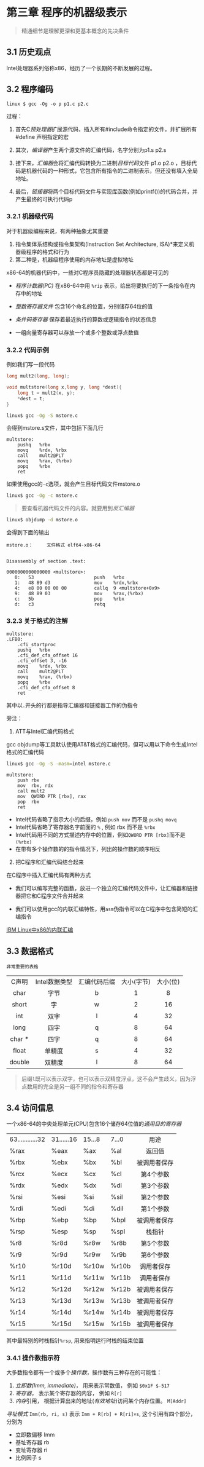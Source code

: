 # 第三章 程序的机器级表示

> 精通细节是理解更深和更基本概念的先决条件

## 3.1 历史观点

Intel处理器系列俗称x86，经历了一个长期的不断发展的过程。


## 3.2 程序编码


`linux $ gcc -Og -o p p1.c p2.c `


过程： 

1. 首先C*预处理器*扩展源代码，插入所有#include命令指定的文件，并扩展所有 #define 声明指定的宏

2. 其次，*编译器*产生两个源文件的汇编代码，名字分别为p1.s p2.s

3. 接下来，*汇编器*会将汇编代码转换为二进制*目标代码*文件 p1.o p2.o ，目标代码是机器代码的一种形式，它包含所有指令的二进制表示，但还没有填入全局地址。

4. 最后，*链接器*将两个目标代码文件与实现库函数(例如printf())的代码合并，并产生最终的可执行代码p


### 3.2.1 机器级代码

对于机器级编程来说，有两种抽象尤其重要


1. 指令集体系结构或指令集架构(Instruction Set Architecture, ISA)*来定义机器级程序的格式和行为
2. 第二种是，机器级程序使用的内存地址是虚拟地址



x86-64的机器代码中，一些对C程序员隐藏的处理器状态都是可见的

+ *程序计数器(PC)* 在x86-64中用 `%rip` 表示，给出将要执行的下一条指令在内存中的地址

+ *整数寄存器文件* 包含16个命名的位置，分别储存64位的值

+ *条件码寄存器* 保存着最近执行的算数或逻辑指令的状态信息

+ 一组向量寄存器可以存放一个或多个整数或浮点数值


### 3.2.2 代码示例

例如我们写一段代码

```c
long mult2(long, long);

void multstore(long x,long y, long *dest){
    long t = mult2(x, y);
    *dest = t;
}
```

```sh
linux$ gcc -Og -S mstore.c 
```

会得到mstore.s文件，其中包括下面几行

```assembly
multstore:
	pushq	%rbx
	movq	%rdx, %rbx
	call	mult2@PLT
	movq	%rax, (%rbx)
	popq	%rbx
	ret
```

如果使用gcc的`-c`选项，就会产生目标代码文件mstore.o

```sh
linux$ gcc -Og -c mstore.c 
```

> 要查看机器代码文件的内容。就要用到*反汇编器*

```sh
linux$ objdump -d mstore.o 
```

会得到下面的输出
```assembly
mstore.o：     文件格式 elf64-x86-64


Disassembly of section .text:

0000000000000000 <multstore>:
   0:	53                   	push   %rbx
   1:	48 89 d3             	mov    %rdx,%rbx
   4:	e8 00 00 00 00       	callq  9 <multstore+0x9>
   9:	48 89 03             	mov    %rax,(%rbx)
   c:	5b                   	pop    %rbx
   d:	c3                   	retq   
```

### 3.2.3 关于格式的注解

```assemble
multstore:
.LFB0:
	.cfi_startproc
	pushq	%rbx
	.cfi_def_cfa_offset 16
	.cfi_offset 3, -16
	movq	%rdx, %rbx
	call	mult2@PLT
	movq	%rax, (%rbx)
	popq	%rbx
	.cfi_def_cfa_offset 8
	ret
```

其中以`.`开头的行都是指导汇编器和链接器工作的伪指令


旁注：
1. ATT与Intel汇编代码格式

gcc objdump等工具默认使用AT&T格式的汇编代码，但可以用以下命令生成Intel格式的汇编代码

```sh
linux$ gcc -Og -S -masm=intel mstore.c
```

```intel 
multstore:
	push rbx
	mov  rbx, rdx
	call mult2 
	mov  QWORD PTR [rbx], rax
	pop  rbx
	ret 
```

+ Intel代码省略了指示大小的后缀，例如 `push mov` 而不是 `pushq movq` 
+ Intel代码省略了寄存器名字前面的 `%` , 例如 rbx 而不是 `%rbx` 
+ Intel代码用不同的方式描述内存中的位置，例如`QWORD PTR [rbx]`而不是`(%rbx)`
+ 在带有多个操作数的的指令情况下，列出的操作数的顺序相反

2. 把C程序和汇编代码结合起来

在C程序中插入汇编代码有两种方式

 + 我们可以编写完整的函数，放进一个独立的汇编代码文件中，让汇编器和链接器把它和C程序文件合并起来

 + 我们可以使用gcc的内联汇编特性，用`asm`伪指令可以在C程序中包含简短的汇编指令

[IBM Linux中x86的内联汇编](https://www.ibm.com/developerworks/cn/linux/sdk/assemble/inline/index.html)



## 3.3 数据格式



	非常重要的表格


||||||
|:-:|:-:|:-:|:-:|:-:|
|C声明|Intel数据类型|汇编代码后缀|大小(字节)|大小(位)|
|char|字节|b|1|8|
|short|字|w|2|16|
|int|双字|l|4|32|
|long|四字|q|8|64|
|char *|四字|q|8|64|
|float|单精度|s|4|32|
|double|双精度|l|8|64|


> 后缀`l`既可以表示双字，也可以表示双精度浮点，这不会产生歧义，因为浮点数用的完全是另一组不同的指令和寄存器


## 3.4 访问信息

一个x86-64的中央处理单元(CPU)包含16个储存64位值的*通用目的寄存器*



||||||
|:-|:-|:-|:-|:--:|
|63............32|31......16|15...8|7...0|用途|
|%rax|%eax|%ax|%al|返回值|
|%rbx|%ebx|%bx|%bl|被调用者保存|
|%rcx|%ecx|%cx|%cl|第4个参数|
|%rdx|%edx|%dx|%dl|第3个参数|
|%rsi|%esi|%si|%sil|第2个参数|
|%rdi|%edi|%di|%dil|第1个参数|
|%rbp|%ebp|%bp|%bpl|被调用者保存|
|%rsp|%esp|%sp|%spl|栈指针|
|%r8|%r8d|%r8w|%r8b|第5个参数|
|%r9|%r9d|%r9w|%r9b|第6个参数|
|%r10|%r10d|%r10w|%r10b|调用者保存|
|%r11|%r11d|%r11w|%r11b|调用者保存|
|%r12|%r12d|%r12w|%r12b|被调用者保存|
|%r13|%r13d|%r13w|%r13b|被调用者保存|
|%r14|%r14d|%r14w|%r14b|被调用者保存|
|%r15|%r15d|%r15w|%r15b|被调用者保存|

其中最特别的时栈指针`%rsp`, 用来指明运行时栈的结束位置


### 3.4.1 操作数指示符

大多数指令都有一个或多个*操作数*，操作数有三种存在的可能性：

1. *立即数(Imm, immediate)*， 用来表示常数值， 例如 `$0x1F $-517`
2. *寄存器*， 表示某个寄存器的内容， 例如 `R[r]`
3. *内存*引用， 根据计算出来的地址(*有效地址*)访问某个内存位置。 `M[Addr]`



*寻址模式* 	`Imm(rb, ri, s)` 表示 `Imm + R[rb] + R[ri]×s`, 这个引用有四个部分，分别为 
+ 立即数偏移 Imm 
+ 基址寄存器 rb 
+ 变址寄存器 ri 
+ 比例因子   s


